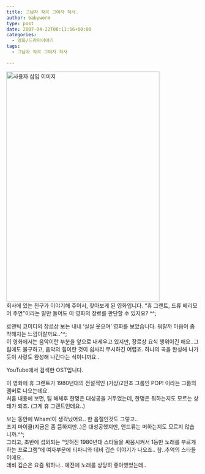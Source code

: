 ```yaml
---
title: 그남자 작곡 그여자 작사.
author: babyworm
type: post
date: 2007-04-22T08:11:56+00:00
categories:
  - 영화/드라마이야기
tags:
  - 그남자 작곡 그여자 작사

---
```

<img loading="lazy" decoding="async" src="https://i0.wp.com/babyworm.net/wordpress/wp-content/uploads/1/cfile7.uf.191532494D6A7ADD32612B.jpg?resize=400%2C600" class="aligncenter" width="400" height="600" alt="사용자 삽입 이미지" data-recalc-dims="1" /><br>
회사에 있는 친구가 이야기해 주어서, 찾아보게 된 영화입니다. “휴 그랜트, 드류 베리모어 주연”이라는 말만 들어도 이 영화의 장르를 판단할 수 있지요? ^^;

로맨틱 코미디의 장르상 보는 내내 ‘실실 웃으며’ 영화를 보았습니다. 뭐랄까 마음이 좀 착해지는 느낌이랄까요..^^;<br>
이 영화에서는 음악이란 부분을 앞으로 내세우고 있지만, 장르상 요식 행위이긴 해요..그럼에도 불구하고, 음악의 힘이란 것이 쉽사리 무시하긴 어렵죠. 하나의 곡을 완성해 나가듯이 사랑도 완성해 나간다는 식이니까요..

YouTube에서 검색한 OST입니다. 

이 영화에 휴 그랜트가 1980년대의 전설적인 (가상)2인조 그룹인 POP! 이라는 그룹의 멤버로 나오는데요.<br>
처음 내용에 보면, 팀 해체후 한명은 대성공을 거두었는데, 한명은 뭐하는지도 모르는 상태가 되죠. (그게 휴 그랜트인데요..)

보는 동안에 Wham!이 생각났어요.. 한 음절인것도 그렇고..<br>
조지 마이클(지금은 좀 뜸하지만..)은 대성공했지만, 앤드류는 머하는지도 모르지 않습니까.^^;<br>
그리고, 초반에 섭외되는 “잊혀진 1980년대 스타들을 싸움시켜서 1등만 노래를 부르게하는 프로그램”에 여자부문에 티파니와 데비 깁슨 이야기가 나오죠.. 참..추억의 스타들이에요..<br>
데비 깁슨은 요즘 뭐하나.. 예전에 노래를 상당히 좋아했었는데..
